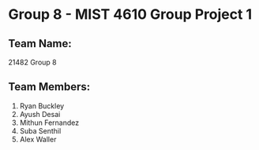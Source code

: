 # Group 8 - MIST 4610 Group Project 1

## Team Name:
21482 Group 8

## Team Members:
1. Ryan Buckley
2. Ayush Desai
3. Mithun Fernandez
4. Suba Senthil
5. Alex Waller
